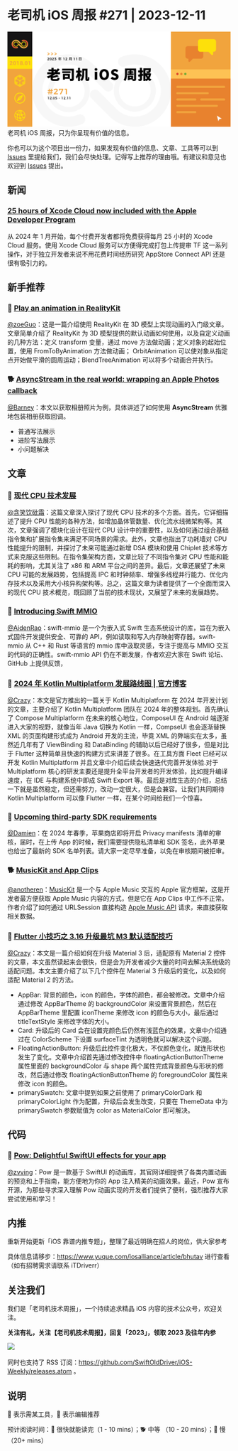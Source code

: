# 老司机 iOS 周报 #271 | 2023-12-11

![ios-weekly](https://github.com/SwiftOldDriver/iOS-Weekly/blob/master/assets/weekly-header/271.jpg?raw=true)
老司机 iOS 周报，只为你呈现有价值的信息。

你也可以为这个项目出一份力，如果发现有价值的信息、文章、工具等可以到 [Issues](https://github.com/SwiftOldDriver/iOS-Weekly/issues) 里提给我们，我们会尽快处理。记得写上推荐的理由哦。有建议和意见也欢迎到 [Issues](https://github.com/SwiftOldDriver/iOS-Weekly/issues) 提出。

## 新闻

### [25 hours of Xcode Cloud now included with the Apple Developer Program](https://developer.apple.com/news/?id=ik9z4ll6)

从 2024 年 1 月开始，每个付费开发者都将免费获得每月 25 小时的 Xcode Cloud 服务。使用 Xcode Cloud 服务可以方便得完成打包上传提审 TF 这一系列操作，对于独立开发者来说不用花费时间经历研究 AppStore Connect API 还是很有吸引力的。

## 新手推荐

### 🐎 [Play an animation in RealityKit](https://www.createwithswift.com/play-an-animation-in-realitykit)

[@zoeGuo](https://github.com/zoeGuo)：这是一篇介绍使用 RealityKit 在 3D 模型上实现动画的入门级文章。文章简单介绍了 RealityKit 为 3D 模型提供的默认动画如何使用，以及自定义动画的几种方法：定义 transform 变量，通过 move 方法做动画；定义对象的起始位置，使用 FromToByAnimation 方法做动画； OrbitAnimation 可以使对象从指定点开始做平滑的圆周运动；BlendTreeAnimation 可以将多个动画合并执行。

### 🐕 [AsyncStream in the real world: wrapping an Apple Photos callback](https://damian.fyi/swift/2023/12/03/asyncstream-in-the-real-world-wrapping-an-apple-photos-callback.html)

[@Barney](https://github.com/BarneyZhaoooo)：本文以获取相册照片为例，具体讲述了如何使用 **AsyncStream** 优雅地包装相册获取回调。

- 普通写法展示
- 进阶写法展示
- 小问题解决

## 文章

### 🐢 [现代 CPU 技术发展](https://juejin.cn/post/7309061655094837283)

[@含笑饮砒霜](https://weibo.com/chinafishnews/)：这篇文章深入探讨了现代 CPU 技术的多个方面。首先，它详细描述了提升 CPU 性能的各种方法，如增加晶体管数量、优化流水线微架构等。其次，文章强调了模块化设计在现代 CPU 设计中的重要性，以及如何通过组合基础指令集和扩展指令集来满足不同场景的需求。此外，文章也指出了功耗墙对 CPU 性能提升的限制，并探讨了未来可能通过新增 DSA 模块和使用 Chiplet 技术等方式来克服这些限制。在指令集架构方面，文章比较了不同指令集对 CPU 性能和能耗的影响，尤其关注了 x86 和 ARM 平台之间的差异。最后，文章还展望了未来 CPU 可能的发展趋势，包括提高 IPC 和时钟频率、增强多线程并行能力、优化内存技术以及采用大小核异构架构等。总之，这篇文章为读者提供了一个全面而深入的现代 CPU 技术概览，既回顾了当前的技术现状，又展望了未来的发展趋势。

### 🐎 [Introducing Swift MMIO](https://forums.swift.org/t/introducing-swift-mmio/68525)

[@AidenRao](https://weibo.com/AidenRao)：swift-mmio 是一个为嵌入式 Swift 生态系统设计的库，旨在为嵌入式固件开发提供安全、可靠的 API，例如读取和写入内存映射寄存器。swift-mmio 从 C++ 和 Rust 等语言的 mmio 库中汲取灵感，专注于提高与 MMIO 交互的代码的正确性。swift-mmio API 仍在不断发展，作者欢迎大家在 Swift 论坛、GitHub 上提供反馈，

### 🐎 [2024 年 Kotlin Multiplatform 发展路线图 | 官方博客](https://mp.weixin.qq.com/s/IANDWuYiLlE_f2TSTPukaw)

[@Crazy](https://github.com/jiyan135960)：本文是官方推出的一篇关于 Kotlin Multiplatform 在 2024 年开发计划的文章，主要介绍了 Kotlin Multiplatform 团队在 2024 年的整体规划。首先确认了 Compose Multiplatform 在未来的核心地位，ComposeUI 在 Android 端逐渐进入大家的视野，就像当年 Java 切换为 Kotlin 一样，CompseUI 也会逐渐替换 XML 的页面构建形式成为 Android 开发的主流，毕竟 XML 的弊端实在太多，虽然近几年有了 ViewBinding 和 DataBinding 的辅助以后已经好了很多，但是对比于 Flutter 这种简单且快速的构建方式来讲差了很多。在工具方面 Fleet 已经可以开发 Kotlin Multiplatform 并且文章中介绍后续会快速迭代完善开发体验.对于 Multiplatform 核心的研发主要还是提升全平台开发者的开发体验，比如提升编译速度，在 IDE 与构建系统中即成 Swift Export 等。最后是对库生态的介绍，总结一下就是虽然稳定，但还需努力，改动一定很大，但是会兼容。让我们共同期待 Kotlin Multiplatform 可以像 Flutter 一样，在某个时间给我们一个惊喜。

### 🐎 [Upcoming third-party SDK requirements](https://developer.apple.com/cn/support/third-party-SDK-requirements/)

[@Damien](https://github.com/ZengyiMa)：在 2024 年春季，苹果商店即将开启 Privacy manifests 清单的审核，届时，在上传 App 的时候，我们需要提供隐私清单和 SDK 签名，此外苹果也给出了最新的 SDK 名单列表。请大家一定尽早准备，以免在审核期间被拒审。

### 🐕 [MusicKit and App Clips](https://www.polpiella.dev/musickit-and-app-clips/)

[@anotheren](https://github.com/anotheren)：[MusicKit](https://developer.apple.com/documentation/musickit) 是一个与 Apple Music 交互的 Apple 官方框架，这是开发者最方便获取 Apple Music 内容的方式，但是它在 App Clips 中工作不正常。作者介绍了如何通过 URLSession 直接构造 [Apple Music API](https://developer.apple.com/documentation/applemusicapi) 请求，来直接获取相关数据。

### 🐎 [Flutter 小技巧之 3.16 升级最坑 M3 默认适配技巧](https://mp.weixin.qq.com/s/SIEYjZn0gKNMCGlPeg1rGw)

[@Crazy](https://github.com/jiyan135960)：本文是一篇介绍如何在升级 Material 3 后，适配原有 Material 2 控件的文章，本文虽然读起来会很快，但是会为开发者减少大量的时间去解决系统级的适配问题。本文主要介绍了以下几个控件在 Material 3 升级后的变化，以及如何适配 Material 2 的方法。

- AppBar: 背景的颜色，icon 的颜色，字体的颜色，都会被修改。文章中介绍通过修改 AppBarTheme 的 backgroundColor 来设置背景颜色，然后在  AppBarTheme 里配置 iconTheme 来修改 icon 的颜色与大小，最后通过 titleTextStyle 来修改字体的大小。
- Card: 升级后的 Card 会在设置完颜色后仍然有浅蓝色的效果，文章中介绍通过在 ColorScheme 下设置  surfaceTint 为透明色就可以解决这个问题。
- FloatingActionButton: 升级后此控件变化极大，不仅颜色变化，就连形状也发生了变化。文章中介绍首先通过修改控件中 floatingActionButtonTheme 属性里面的 backgroundColor 与 shape 两个属性完成背景颜色与形状的修改，然后通过修改 floatingActionButtonTheme 的 foregroundColor 属性来修改 icon 的颜色。
- primarySwatch: 文章中提到如果之前使用了 primaryColorDark 和  primaryColorLight 作为配置，升级后会发生改变，只要在 ThemeData 中为 primarySwatch 参数赋值为 color as MaterialColor 即可解决。

## 代码

### 🐎 [Pow: Delightful SwiftUI effects for your app](https://movingparts.io/pow)

[@zvving](https://github.com/zvving)：Pow 是一款基于 SwiftUI 的动画库，其官网详细提供了各类内置动画的预览和上手指南，能方便地为你的 App 注入精美的动画效果。最近，Pow 宣布开源，为那些寻求深入理解 Pow 动画实现的开发者们提供了便利，强烈推荐大家尝试使用和学习！


## 内推

重新开始更新「iOS 靠谱内推专题」，整理了最近明确在招人的岗位，供大家参考

具体信息请移步：https://www.yuque.com/iosalliance/article/bhutav 进行查看（如有招聘需求请联系 iTDriverr）

## 关注我们

我们是「老司机技术周报」，一个持续追求精品 iOS 内容的技术公众号，欢迎关注。

**关注有礼，关注【老司机技术周报】，回复「2023」，领取 2023 及往年内参**

![](https://github.com/SwiftOldDriver/iOS-Weekly/blob/master/assets/qrcode_for_wechat.jpg?raw=true)

同时也支持了 RSS 订阅：https://github.com/SwiftOldDriver/iOS-Weekly/releases.atom 。

## 说明

🚧 表示需某工具，🌟 表示编辑推荐

预计阅读时间：🐎 很快就能读完（1 - 10 mins）；🐕 中等 （10 - 20 mins）；🐢 慢（20+ mins）
